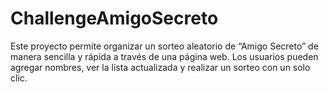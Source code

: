 # ChallengeAmigoSecreto
Este proyecto permite organizar un sorteo aleatorio de “Amigo Secreto” de manera sencilla y rápida a través de una página web. Los usuarios pueden agregar nombres, ver la lista actualizada y realizar un sorteo con un solo clic.
